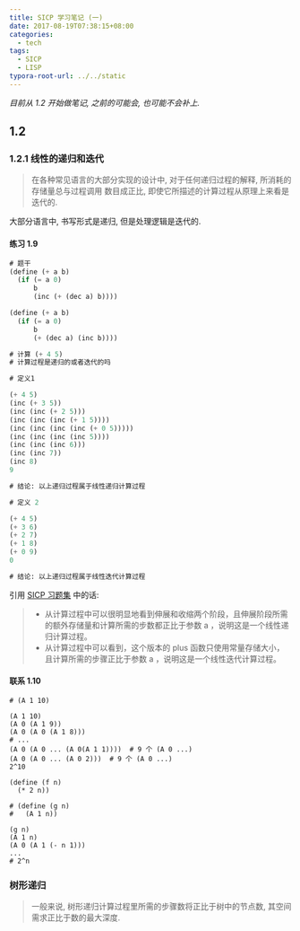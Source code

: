 ```yaml
---
title: SICP 学习笔记 (一)
date: 2017-08-19T07:38:15+08:00
categories:
  - tech
tags:
  - SICP
  - LISP
typora-root-url: ../../static
---
```


_目前从 1.2 开始做笔记, 之前的可能会, 也可能不会补上._

## 1.2

### 1.2.1 线性的递归和迭代

> 在各种常见语言的大部分实现的设计中, 对于任何递归过程的解释, 所消耗的存储量总与过程调用 数目成正比, 即使它所描述的计算过程从原理上来看是迭代的.

大部分语言中, 书写形式是递归, 但是处理逻辑是迭代的.

#### 练习 1.9

```lisp
# 题干
(define (+ a b)
  (if (= a 0)
      b
      (inc (+ (dec a) b))))

(define (+ a b)
  (if (= a 0)
      b
      (+ (dec a) (inc b))))

# 计算 (+ 4 5)
# 计算过程是递归的或者迭代的吗
```

```lisp
# 定义1

(+ 4 5)
(inc (+ 3 5))
(inc (inc (+ 2 5)))
(inc (inc (inc (+ 1 5))))
(inc (inc (inc (inc (+ 0 5)))))
(inc (inc (inc (inc 5))))
(inc (inc (inc 6)))
(inc (inc 7))
(inc 8)
9

# 结论: 以上递归过程属于线性递归计算过程

# 定义 2

(+ 4 5)
(+ 3 6)
(+ 2 7)
(+ 1 8)
(+ 0 9)
0

# 结论: 以上递归过程属于线性迭代计算过程
```

引用 [SICP 习题集](http://sicp.readthedocs.io/en/latest/chp1/9.html) 中的话:

> * 从计算过程中可以很明显地看到伸展和收缩两个阶段，且伸展阶段所需的额外存储量和计算所需的步数都正比于参数 a ，说明这是一个线性递归计算过程。
> * 从计算过程中可以看到，这个版本的 plus 函数只使用常量存储大小，且计算所需的步骤正比于参数 a ，说明这是一个线性迭代计算过程。


#### 联系 1.10

```LISP
# (A 1 10)

(A 1 10)
(A 0 (A 1 9))
(A 0 (A 0 (A 1 8)))
# ...
(A 0 (A 0 ... (A 0(A 1 1))))  # 9 个 (A 0 ...)
(A 0 (A 0 ... (A 0 2)))  # 9 个 (A 0 ...)
2^10
```

```LISP
(define (f n)
  (* 2 n))
```

```LISP
# (define (g n)
#   (A 1 n))

(g n)
(A 1 n)
(A 0 (A 1 (- n 1)))
...
# 2^n
```

### 树形递归

> 一般来说, 树形递归计算过程里所需的步骤数将正比于树中的节点数, 其空间需求正比于数的最大深度.
